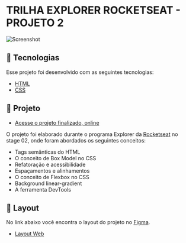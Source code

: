 # TRILHA EXPLORER ROCKETSEAT - PROJETO 2

![Screenshot](https://user-images.githubusercontent.com/71847081/163621729-2c2e7aba-fa52-4e65-b70a-5c50f3910bff.png)

## 🚀 Tecnologias

Esse projeto foi desenvolvido com as seguintes tecnologias:

- [HTML](https://developer.mozilla.org/pt-BR/docs/Web/HTML)
- [CSS](https://developer.mozilla.org/pt-BR/docs/Web/CSS)

## :scroll:  Projeto
- [Acesse o projeto finalizado, online](https://murilocaires.github.io/homepage-projeto-2/)


O projeto foi elaborado durante o programa Explorer da [Rocketseat](https://www.rocketseat.com.br/) no stage 02, onde foram abordados os seguintes conceitos:

- Tags semânticas do HTML
- O conceito de Box Model no CSS
- Refatoração e acessibilidade
- Espaçamentos e alinhamentos
- O conceito de Flexbox no CSS
- Background linear-gradient
- A ferramenta DevTools

## 🔖 Layout

No link abaixo você encontra o layout do projeto no [Figma](http://figma.com/).

- [Layout Web](https://www.figma.com/file/oBcXVs6W8kbfOYbkAbIobi/Explorer---Projeto-02-(Copy)?node-id=1%3A5)
